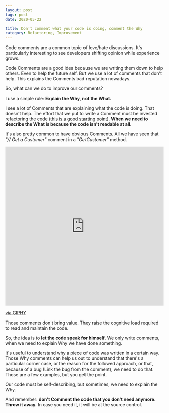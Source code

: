 ```yaml
---
layout: post
tags: post
date: 2020-05-22

title: Don't comment what your code is doing, comment the Why
category: Refactoring, Improvement
---
```


Code comments are a common topic of love/hate discussions.
It's particularly interesting to see developers shifting opinion while experience grows.

Code Comments are a good idea because we are writing them down to help others. Even to help the future self.
But we use a lot of comments that don't help. This explains the Comments bad reputation nowadays.

So, what can we do to improve our comments?

I use a simple rule: **Explain the Why, not the What.**

I see a lot of Comments that are explaining what the code is doing. That doesn't help.
The effort that we put to write a Comment must be invested refactoring the code ([this is a good starting point](https://gsferreira.com/archive/2019/10/a-simple-tip-to-improve-your-code-maintainability-decompose-if-statements-into-methods)).
**When we need to describe the What is because the code isn't readable at all.**

It's also pretty common to have obvious Comments. All we have seen that _"// Get a Customer"_ comment in a _"GetCustomer"_ method.

<div style="width:100%;height:0;padding-bottom:100%;position:relative;"><iframe src="https://giphy.com/embed/gF8vDz0XAUfIWx9jUW" width="100%" height="100%" style="position:absolute" frameBorder="0" class="giphy-embed" allowFullScreen></iframe></div><p><a href="https://giphy.com/gifs/memecandy-gF8vDz0XAUfIWx9jUW">via GIPHY</a></p>

Those comments don't bring value. They raise the cognitive load required to read and maintain the code.

So, the idea is to **let the code speak for himself**. We only write comments, when we need to explain Why we have done something.

It's useful to understand why a piece of code was written in a certain way.
Those Why comments can help us out to understand that there's a particular corner case, or the reason for the followed approach, or that, because of a bug (Link the bug from the comment), we need to do that.
Those are a few examples, but you get the point.

Our code must be self-describing, but sometimes, we need to explain the Why.

And remember: **don't Comment the code that you don't need anymore. Throw it away.** In case you need it, it will be at the source control.
